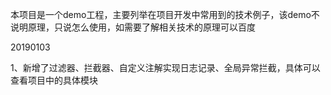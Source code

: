 本项目是一个demo工程，主要列举在项目开发中常用到的技术例子，该demo不说明原理，只说怎么使用，如需要了解相关技术的原理可以百度

20190103

1、新增了过滤器、拦截器、自定义注解实现日志记录、全局异常拦截，具体可以查看项目中的具体模块
